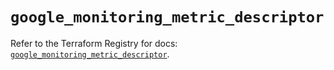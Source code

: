 # `google_monitoring_metric_descriptor`

Refer to the Terraform Registry for docs: [`google_monitoring_metric_descriptor`](https://registry.terraform.io/providers/drfaust92/google/4.16.4/docs/resources/monitoring_metric_descriptor).
